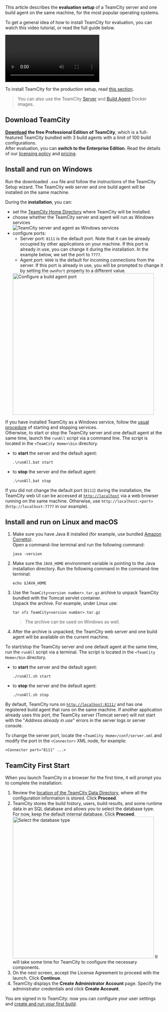 [//]: # (title: Quick Setup Guide)
[//]: # (auxiliary-id: Quick Setup Guide)

This article describes the __evaluation setup__ of a TeamCity server and one build agent on the same machine, for the most popular operating systems.

To get a general idea of how to install TeamCity for evaluation, you can watch this video tutorial, or read the full guide below.

<video href="5Akqy-vEFr0"
       title="TeamCity Installation and initial setup"/>

To install TeamCity for the production setup, read [this section](installation.md).

>You can also use the TeamCity [Server](https://hub.docker.com/r/jetbrains/teamcity-server/) and [Build Agent](https://hub.docker.com/r/jetbrains/teamcity-agent/) Docker images.

## Download TeamCity

__[Download](https://www.jetbrains.com/teamcity/download/) the free Professional Edition of TeamCity__, which is a full-featured TeamCity bundled with 3 build agents with a limit of 100 build configurations.  
After evaluation, you can __switch to the Enterprise Edition__. Read the details of our [licensing policy](licensing-policy.md) and [pricing](https://www.jetbrains.com/teamcity/buy/).

## Install and run on Windows

Run the downloaded `.exe` file and follow the instructions of the TeamCity Setup wizard. The TeamCity web server and one build agent will be installed on the same machine.

During the __installation__, you can:
* set the [TeamCity Home Directory](teamcity-home-directory.md) where TeamCity will be installed.
* choose whether the TeamCity server and agent will run as Windows services    
   <img src="installAsWinServicepng.png" alt="TeamCity server and agent as Windows services"/>
* configure ports:      
   * Server port: `8111` is the default port. Note that it can be already occupied by other applications on your machine. If this port is already in use, you can change it during the installation. In the example below, we set the port to `7777`.
   * Agent port: `9090` is the default for incoming connections from the server. If this port is already in use, you will be prompted to change it by setting the `ownPort` property to a different value.   
   <img src="configure-agent-port.png" alt="Configure a build agent port" width="450"/>
     
If you have installed TeamCity as a Windows service, follow the [usual procedure](https://bit.ly/2yJF87R) of starting and stopping services.  
Otherwise, to start or stop the TeamCity server and one default agent at the same time, launch the `runAll` script via a command line. The script is located in the `<TeamCity Home>\bin` directory.

* to __start__ the server and the default agent:
    ```Shell
    .\runAll.bat start
    ```
* to __stop__ the server and the default agent:
    ```Shell
    .\runAll.bat stop
    ```

If you did not change the default port (`8111`) during the installation, the TeamCity web UI can be accessed at [`http://localhost`](http://localhost/) via a web browser running on the same machine. Otherwise, use `http://localhost:<port>` (`http://localhost:7777` in our example).

## Install and run on Linux and macOS

1. Make sure you have Java 8 installed (for example, use bundled [Amazon Corretto](https://aws.amazon.com/corretto/)).   
   Open a command-line terminal and run the following command:   
    ```Shell
    java -version
    ```
2. Make sure the `JAVA_HOME` environment variable is pointing to the Java installation directory. Run the following command in the command-line terminal:   
    ```Shell
    echo $JAVA_HOME
    ```
3. Use the `TeamCity<version number>.tar.gz` archive to unpack TeamCity bundled with the Tomcat servlet container.   
   Unpack the archive. For example, under Linux use:   
   ```Shell
   tar xfz TeamCity<version number>.tar.gz
   ```
   >The archive can be used on Windows as well.
4. After the archive is unpacked, the TeamCity web server and one build agent will be available on the current machine.

To start/stop the TeamCity server and one default agent at the same time, run the `runAll` script via a terminal. The script is located in the `<TeamCity Home>/bin` directory.

* to __start__ the server and the default agent:
    ```Shell
    ./runAll.sh start
    ```
* to __stop__ the server and the default agent:
    ```Shell
    ./runAll.sh stop
    ```

By default, TeamCity runs on [`http://localhost:8111/`](http://localhost:8111/) and has one registered build agent that runs on the same machine. If another application already uses this port, the TeamCity server (Tomcat server) will not start with the "_Address already in use_" errors in the server logs or server console.

To change the server port, locate the `<TeamCity Home>/conf/server.xml` and modify the port in the `<Connector>` XML node, for example:

```Shell
<Connector port="8111" ...>

```

## TeamCity First Start

When you launch TeamCity in a browser for the first time, it will prompt you to complete the installation:
1. Review the [location of the TeamCity Data Directory](teamcity-data-directory.md#Configuring+Location), where all the configuration information is stored. Click __Proceed__.
2. TeamCity stores the build history, users, build results, and some runtime data in an SQL database and allows you to select the database type.   
   For now, keep the default internal database. Click __Proceed__.   
   <img src="default-DB.png" alt="Select the database type" width="450"/>
   It will take some time for TeamCity to configure the necessary components.
3. On the next screen, accept the License Agreement to proceed with the launch. Click __Continue__.
4. TeamCity displays the __Create Administrator Account__ page. Specify the administrator credentials and click __Create Account__.  

You are signed in to TeamCity: now you can configure your user settings and [create and run your first build](configure-and-run-your-first-build.md).

